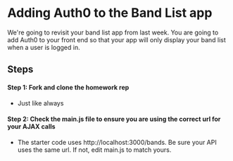 # Adding Auth0 to the Band List app

We're going to revisit your band list app from last week. You are going to add Auth0 to your front end so that your app will only display your band list when a user is logged in.

## Steps
#### Step 1: Fork and clone the homework rep 
- Just like always

#### Step 2: Check the main.js file to ensure you are using the correct url for your AJAX calls
- The starter code uses http://localhost:3000/bands. Be sure your API uses the same url. If not, edit main.js to match yours.
